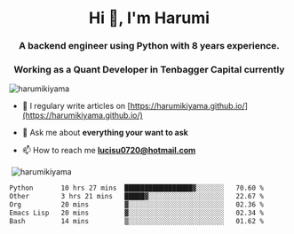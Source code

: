 <h1 align="center">Hi 👋, I'm Harumi</h1>
<h3 align="center">A backend engineer using <b>Python</b> with 8 years experience.</h3>
<h3 align="center">Working as a Quant Developer in <b>Tenbagger Capital</b> currently</h3>

<p align="left"> <img src="https://komarev.com/ghpvc/?username=harumikiyama" alt="harumikiyama" /> </p>


- 📝 I regulary write articles on [https://harumikiyama.github.io/](https://harumikiyama.github.io/)

- 💬 Ask me about **everything your want to ask**

- 📫 How to reach me **lucisu0720@hotmail.com**

<p>&nbsp;<img align="center" src="https://github-readme-stats.vercel.app/api?username=harumikiyama&show_icons=true" alt="harumikiyama" /></p>


<!--START_SECTION:waka-->

```txt
Python       10 hrs 27 mins  █████████████████▓░░░░░░░   70.60 %
Other        3 hrs 21 mins   █████▓░░░░░░░░░░░░░░░░░░░   22.67 %
Org          20 mins         ▓░░░░░░░░░░░░░░░░░░░░░░░░   02.36 %
Emacs Lisp   20 mins         ▓░░░░░░░░░░░░░░░░░░░░░░░░   02.34 %
Bash         14 mins         ▒░░░░░░░░░░░░░░░░░░░░░░░░   01.62 %
```

<!--END_SECTION:waka-->
